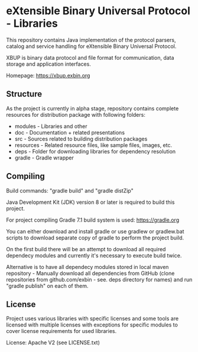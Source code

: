 eXtensible Binary Universal Protocol - Libraries
================================================

This repository contains Java implementation of the protocol parsers, catalog and service handling for eXtensible Binary Universal Protocol.

XBUP is binary data protocol and file format for communication, data storage and application interfaces. 

Homepage: https://xbup.exbin.org  

Structure
---------

As the project is currently in alpha stage, repository contains complete resources for distribution package with following folders:

  * modules - Libraries and other
  * doc - Documentation + related presentations
  * src - Sources related to building distribution packages
  * resources - Related resource files, like sample files, images, etc.
  * deps - Folder for downloading libraries for dependency resolution
  * gradle - Gradle wrapper

Compiling
---------

Build commands: "gradle build" and "gradle distZip"

Java Development Kit (JDK) version 8 or later is required to build this project.

For project compiling Gradle 7.1 build system is used: https://gradle.org

You can either download and install gradle or use gradlew or gradlew.bat scripts to download separate copy of gradle to perform the project build.

On the first build there will be an attempt to download all required dependecy modules and currently it's necessary to execute build twice.

Alternative is to have all dependecy modules stored in local maven repository - Manually download all dependencies from GitHub (clone repositories from github.com/exbin - see. deps directory for names) and run "gradle publish" on each of them.

License
-------

Project uses various libraries with specific licenses and some tools are licensed with multiple licenses with exceptions for specific modules to cover license requirements for used libraries.

License: Apache V2 (see LICENSE.txt)  
